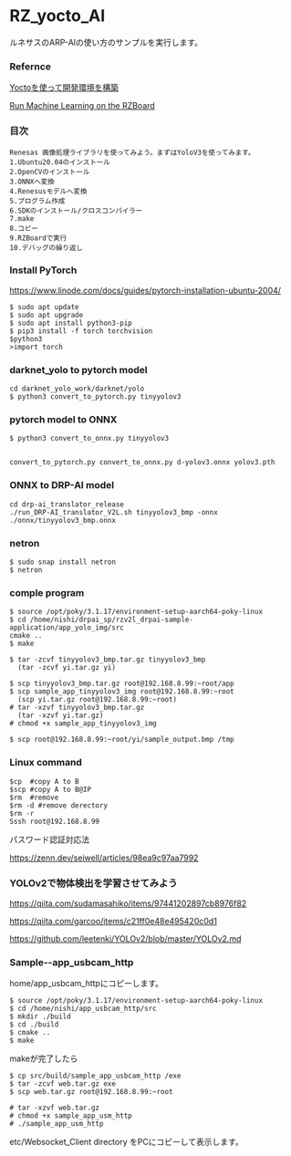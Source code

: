 # RZ_yocto_AI

ルネサスのARP-AIの使い方のサンプルを実行します。

### Refernce

[Yoctoを使って開発環境を構築](https://qiita.com/Lathe/items/63bed2701d91e098761c)

[Run Machine Learning on the RZBoard](https://www.hackster.io/monica/run-machine-learning-on-the-rzboard-326098)

### 目次
```
Renesas 画像処理ライブラリを使ってみよう。まずはYoloV3を使ってみます。
1.Ubuntu20.04のインストール
2.OpenCVのインストール
3.ONNXへ変換
4.Renesusモデルへ変換
5.プログラム作成
6.SDKのインストール/クロスコンパイラー
7.make
8.コピー
9.RZBoardで実行
10.デバッグの繰り返し
```

### Install PyTorch

https://www.linode.com/docs/guides/pytorch-installation-ubuntu-2004/
```
$ sudo apt update
$ sudo apt upgrade
$ sudo apt install python3-pip
$ pip3 install -f torch torchvision
$python3
>import torch
```

### darknet_yolo to pytorch model
```
cd darknet_yolo_work/darknet/yolo
$ python3 convert_to_pytorch.py tinyyolov3
```

### pytorch model to ONNX
```
$ python3 convert_to_onnx.py tinyyolov3


convert_to_pytorch.py convert_to_onnx.py d-yolov3.onnx yolov3.pth
```

### ONNX to DRP-AI model
```
cd drp-ai_translator_release 
./run_DRP-AI_translator_V2L.sh tinyyolov3_bmp -onnx ./onnx/tinyyolov3_bmp.onnx

```

### netron

```
$ sudo snap install netron
$ netron
```

### comple program

```
$ source /opt/poky/3.1.17/environment-setup-aarch64-poky-linux
$ cd /home/nishi/drpai_sp/rzv2l_drpai-sample-application/app_yolo_img/src
cmake ..
$ make

$ tar -zcvf tinyyolov3_bmp.tar.gz tinyyolov3_bmp
  (tar -zcvf yi.tar.gz yi)

$ scp tinyyolov3_bmp.tar.gz root@192.168.8.99:~root/app
$ scp sample_app_tinyyolov3_img root@192.168.8.99:~root
  (scp yi.tar.gz root@192.168.8.99:~root)
# tar -xzvf tinyyolov3_bmp.tar.gz
  (tar -xzvf yi.tar.gz)
# chmod +x sample_app_tinyyolov3_img

$ scp root@192.168.8.99:~root/yi/sample_output.bmp /tmp

```

### Linux command
```
$cp  #copy A to B 
$scp #copy A to B@IP
$rm  #remove
$rm -d #remove derectory
$rm -r 
Sssh root@192.168.8.99
```

パスワード認証対応法

https://zenn.dev/seiwell/articles/98ea9c97aa7992


### YOLOv2で物体検出を学習させてみよう

https://qiita.com/sudamasahiko/items/97441202897cb8976f82

https://qiita.com/garcoo/items/c21ff0e48e495420c0d1

https://github.com/leetenki/YOLOv2/blob/master/YOLOv2.md


### Sample--app_usbcam_http

home/app_usbcam_httpにコピーします。

```
$ source /opt/poky/3.1.17/environment-setup-aarch64-poky-linux
$ cd /home/nishi/app_usbcam_http/src
$ mkdir ./build
$ cd ./build
$ cmake ..
$ make
```

makeが完了したら

```
$ cp src/build/sample_app_usbcam_http /exe
$ tar -zcvf web.tar.gz exe
$ scp web.tar.gz root@192.168.8.99:~root

# tar -xzvf web.tar.gz
# chmod +x sample_app_usm_http
# ./sample_app_usm_http
```

etc/Websocket_Client directory をPCにコピーして表示します。

